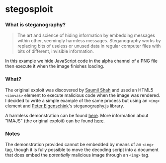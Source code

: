stegosploit
===========

### What is steganography?
> The art and science of hiding information by embedding messages within other, seemingly harmless messages. Steganography works by replacing bits of useless or unused data in regular computer files with bits of different, invisible information.

In this example we hide JavaScript code in the alpha channel of a PNG file then execute it when the image finishes loading.

### What?
The original exploit was discovered by [Saumil Shah][saumil] and used an HTML5 `<canvas>` element to execute malicious code when the image was rendered. I decided to write a simple example of the same process but using an `<img>` element and [Peter Eigenschink](https://github.com/petereigenschink)'s steganography.js library.

A harmless demonstration can be found [here](http://images-fireflies.c9.io/twitter.png).
More information about "IMAJS" (the original exploit) can be found [here](https://conference.hitb.org/hitbsecconf2015ams/sessions/stegosploit-hacking-with-pictures/).

### Notes
The demonstration provided cannot be embedded by means of an `<img>` tag, though it is fully possible to move the decoding script into a document that does embed the _potentially_ malicious image through an `<img>` tag. 

[saumil]: https://twitter.com/therealsaumil
